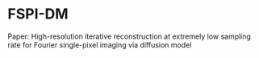 # FSPI-DM
Paper: High-resolution iterative reconstruction at extremely low sampling rate for Fourier single-pixel imaging via diffusion model
